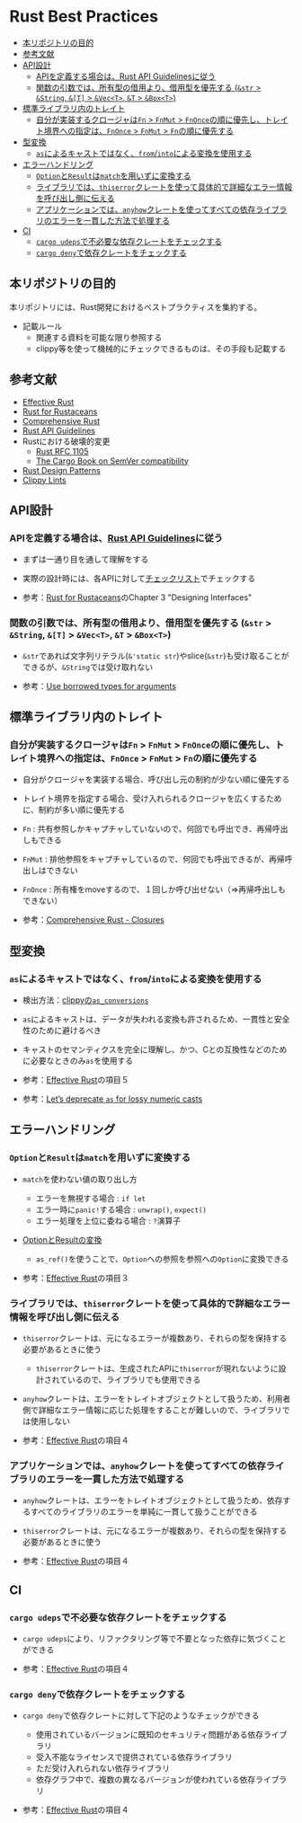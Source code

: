 # Rust Best Practices

- [本リポジトリの目的](#本リポジトリの目的)
- [参考文献](#参考文献)
- [API設計](#api設計)
  - [APIを定義する場合は、Rust API Guidelinesに従う](#apiを定義する場合はrust-api-guidelinesに従う)
  - [関数の引数では、所有型の借用より、借用型を優先する (`&str` \> `&String`, `&[T]` \> `&Vec<T>`, `&T` \> `&Box<T>`)](#関数の引数では所有型の借用より借用型を優先する-str--string-t--vect-t--boxt)
- [標準ライブラリ内のトレイト](#標準ライブラリ内のトレイト)
  - [自分が実装するクロージャは`Fn` \> `FnMut` \> `FnOnce`の順に優先し、トレイト境界への指定は、`FnOnce` \> `FnMut` \> `Fn`の順に優先する](#自分が実装するクロージャはfn--fnmut--fnonceの順に優先しトレイト境界への指定はfnonce--fnmut--fnの順に優先する)
- [型変換](#型変換)
  - [`as`によるキャストではなく、`from`/`into`による変換を使用する](#asによるキャストではなくfromintoによる変換を使用する)
- [エラーハンドリング](#エラーハンドリング)
  - [`Option`と`Result`は`match`を用いずに変換する](#optionとresultはmatchを用いずに変換する)
  - [ライブラリでは、`thiserror`クレートを使って具体的で詳細なエラー情報を呼び出し側に伝える](#ライブラリではthiserrorクレートを使って具体的で詳細なエラー情報を呼び出し側に伝える)
  - [アプリケーションでは、`anyhow`クレートを使ってすべての依存ライブラリのエラーを一貫した方法で処理する](#アプリケーションではanyhowクレートを使ってすべての依存ライブラリのエラーを一貫した方法で処理する)
- [CI](#ci)
  - [`cargo udeps`で不必要な依存クレートをチェックする](#cargo-udepsで不必要な依存クレートをチェックする)
  - [`cargo deny`で依存クレートをチェックする](#cargo-denyで依存クレートをチェックする)


## 本リポジトリの目的

本リポジトリには、Rust開発におけるベストプラクティスを集約する。  

- 記載ルール
  - 関連する資料を可能な限り参照する
  - clippy等を使って機械的にチェックできるものは、その手段も記載する

## 参考文献

- [Effective Rust](https://www.oreilly.co.jp/books/9784814400942/)
- [Rust for Rustaceans](https://rust-for-rustaceans.com/)
- [Comprehensive Rust](https://google.github.io/comprehensive-rust/)
- [Rust API Guidelines](https://rust-lang.github.io/api-guidelines/)
- Rustにおける破壊的変更
  - [Rust RFC 1105](https://rust-lang.github.io/rfcs/1105-api-evolution.html)
  - [The Cargo Book on SemVer compatibility](https://doc.rust-lang.org/cargo/reference/semver.html)
- [Rust Design Patterns](https://rust-unofficial.github.io/patterns/)
- [Clippy Lints](https://rust-lang.github.io/rust-clippy/master/)

## API設計

### APIを定義する場合は、[Rust API Guidelines](https://rust-lang.github.io/api-guidelines/)に従う

- まずは一通り目を通して理解をする
- 実際の設計時には、各APIに対して[チェックリスト](https://rust-lang.github.io/api-guidelines/checklist.html)でチェックする

- 参考：[Rust for Rustaceans](https://rust-for-rustaceans.com/)のChapter 3 "Designing Interfaces"

### 関数の引数では、所有型の借用より、借用型を優先する (`&str` > `&String`, `&[T]` > `&Vec<T>`, `&T` > `&Box<T>`)

- `&str`であれば文字列リテラル(`&'static str`)やslice(`&str`)も受け取ることができるが、`&String`では受け取れない

- 参考：[Use borrowed types for arguments](https://rust-unofficial.github.io/patterns/idioms/coercion-arguments.html)

## 標準ライブラリ内のトレイト

### 自分が実装するクロージャは`Fn` > `FnMut` > `FnOnce`の順に優先し、トレイト境界への指定は、`FnOnce` > `FnMut` > `Fn`の順に優先する

- 自分がクロージャを実装する場合、呼び出し元の制約が少ない順に優先する
- トレイト境界を指定する場合、受け入れられるクロージャを広くするために、制約が多い順に優先する

- `Fn` : 共有参照しかキャプチャしていないので、何回でも呼出でき、再帰呼出しもできる
- `FnMut` : 排他参照をキャプチャしているので、何回でも呼出できるが、再帰呼出しはできない
- `FnOnce` : 所有権をmoveするので、１回しか呼び出せない（⇒再帰呼出しもできない）

- 参考：[Comprehensive Rust - Closures](https://google.github.io/comprehensive-rust/ja/std-traits/closures.html)

## 型変換

### `as`によるキャストではなく、`from`/`into`による変換を使用する

- 検出方法：[clippyの`as_conversions`](https://rust-lang.github.io/rust-clippy/master/#as_conversions)

- `as`によるキャストは、データが失われる変換も許されるため、一貫性と安全性のために避けるべき
- キャストのセマンティクスを完全に理解し、かつ、Cとの互換性などのために必要なときのみ`as`を使用する

- 参考：[Effective Rust](https://www.oreilly.co.jp/books/9784814400942/)の項目５
- 参考：[Let’s deprecate `as` for lossy numeric casts](https://internals.rust-lang.org/t/lets-deprecate-as-for-lossy-numeric-casts/16283)

## エラーハンドリング

### `Option`と`Result`は`match`を用いずに変換する

- `match`を使わない値の取り出し方
  - エラーを無視する場合 : `if let`
  - エラー時に`panic!`する場合 : `unwrap()`, `expect()`
  - エラー処理を上位に委ねる場合 : `?`演算子

- [OptionとResultの変換](https://docs.google.com/drawings/d/1EOPs0YTONo_FygWbuJGPfikO9Myt5HwtiFUHRuE1JVM/preview)
  - `as_ref()`を使うことで、`Option`への参照を参照への`Option`に変換できる

- 参考：[Effective Rust](https://www.oreilly.co.jp/books/9784814400942/)の項目３

### ライブラリでは、`thiserror`クレートを使って具体的で詳細なエラー情報を呼び出し側に伝える

- `thiserror`クレートは、元になるエラーが複数あり、それらの型を保持する必要があるときに使う
  - `thiserror`クレートは、生成されたAPIに`thiserror`が現れないように設計されているので、ライブラリでも使用できる
- `anyhow`クレートは、エラーをトレイトオブジェクトとして扱うため、利用者側で詳細なエラー情報に応じた処理をすることが難しいので、ライブラリでは使用しない

- 参考：[Effective Rust](https://www.oreilly.co.jp/books/9784814400942/)の項目４

### アプリケーションでは、`anyhow`クレートを使ってすべての依存ライブラリのエラーを一貫した方法で処理する

- `anyhow`クレートは、エラーをトレイトオブジェクトとして扱うため、依存するすべてのライブラリのエラーを単純に一貫して扱うことができる
- `thiserror`クレートは、元になるエラーが複数あり、それらの型を保持する必要があるときに使う

- 参考：[Effective Rust](https://www.oreilly.co.jp/books/9784814400942/)の項目４

## CI

### `cargo udeps`で不必要な依存クレートをチェックする

- `cargo udeps`により、リファクタリング等で不要となった依存に気づくことができる

- 参考：[Effective Rust](https://www.oreilly.co.jp/books/9784814400942/)の項目４

### `cargo deny`で依存クレートをチェックする

- `cargo deny`で依存クレートに対して下記のようなチェックができる
  - 使用されているバージョンに既知のセキュリティ問題がある依存ライブラリ
  - 受入不能なライセンスで提供されている依存ライブラリ
  - ただ受け入れられない依存ライブラリ
  - 依存グラフ中で、複数の異なるバージョンが使われている依存ライブラリ

- 参考：[Effective Rust](https://www.oreilly.co.jp/books/9784814400942/)の項目４
